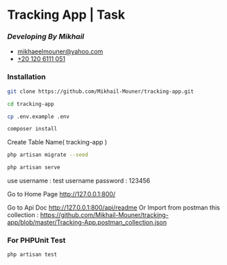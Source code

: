 # Tracking App | Task

### _Developing By Mikhail_

- [mikhaeelmouner@yahoo.com](mailto:mikhaeelmouner@yahoo.com)
- [+20 120 6111 051](tel:+201206111051)

### Installation

```sh
git clone https://github.com/Mikhail-Mouner/tracking-app.git
```

```sh
cd tracking-app
```

```sh
cp .env.example .env
```

```sh
composer install
```

Create Table Name( tracking-app )

```sh
php artisan migrate --seed
```

```sh
php artisan serve
```

use username : test username
password : 123456

Go to Home Page http://127.0.0.1:800/

Go to Api Doc http://127.0.0.1:800/api/readme
Or
Import from postman this collection :
https://github.com/Mikhail-Mouner/tracking-app/blob/master/Tracking-App.postman_collection.json

### For PHPUnit Test

```sh
php artisan test
```

